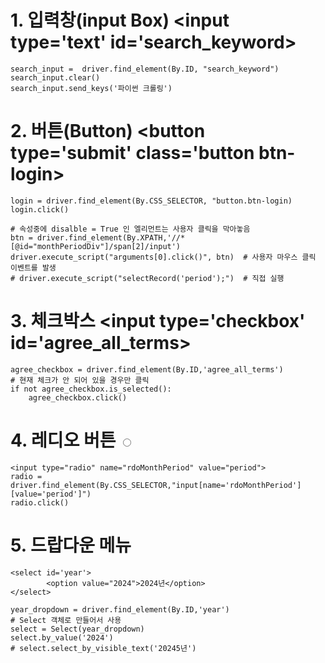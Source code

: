 # 1. 입력창(input Box) <input type='text' id='search_keyword>
```
search_input =  driver.find_element(By.ID, "search_keyword")
search_input.clear()
search_input.send_keys('파이썬 크롤링')
```

# 2. 버튼(Button) <button type='submit' class='button btn-login>
```
login = driver.find_element(By.CSS_SELECTOR, "button.btn-login)
login.click()

# 속성중에 disalble = True 인 엘리먼트는 사용자 클릭을 막아놓음
btn = driver.find_element(By.XPATH,'//*[@id="monthPeriodDiv"]/span[2]/input')
driver.execute_script("arguments[0].click()", btn)  # 사용자 마우스 클릭 이벤트를 발생
# driver.execute_script("selectRecord('period');")  # 직접 실행
```

# 3. 체크박스 <input type='checkbox' id='agree_all_terms>
```
agree_checkbox = driver.find_element(By.ID,'agree_all_terms')
# 현재 체크가 안 되어 있을 경우만 클릭
if not agree_checkbox.is_selected():
    agree_checkbox.click()
```
# 4. 레디오 버튼 <input type='radio'>
```
<input type="radio" name="rdoMonthPeriod" value="period">
radio =  driver.find_element(By.CSS_SELECTOR,"input[name='rdoMonthPeriod'][value='period']")
radio.click()
```
# 5. 드랍다운 메뉴  
```
<select id='year'>
        <option value="2024">2024년</option>
</select>

year_dropdown = driver.find_element(By.ID,'year')
# Select 객체로 만들어서 사용
select = Select(year_dropdown)
select.by_value('2024')
# select.select_by_visible_text('20245년')
```